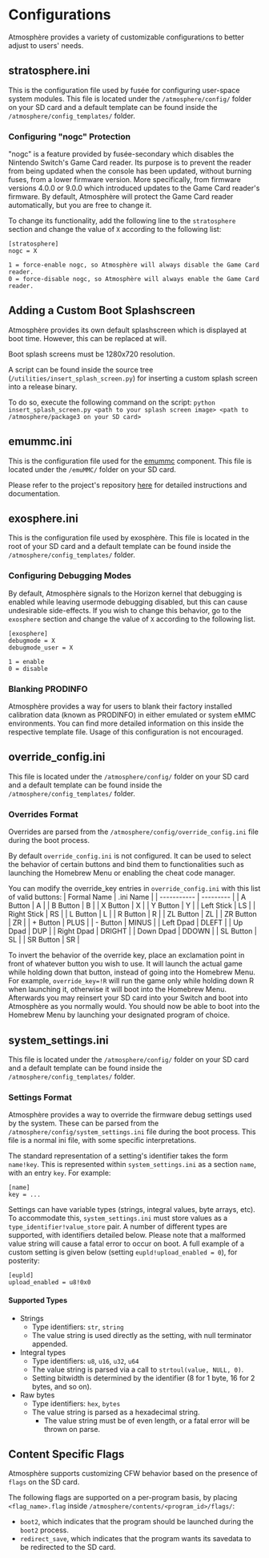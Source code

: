 # Configurations
Atmosphère provides a variety of customizable configurations to better adjust to users' needs.

## stratosphere.ini
This is the configuration file used by fusée for configuring user-space system modules.
This file is located under the `/atmosphere/config/` folder on your SD card and a default template can be found inside the `/atmosphere/config_templates/` folder.

### Configuring "nogc" Protection
"nogc" is a feature provided by fusée-secondary which disables the Nintendo Switch's Game Card reader. Its purpose is to prevent the reader from being updated when the console has been updated, without burning fuses, from a lower firmware version. More specifically, from firmware versions 4.0.0 or 9.0.0 which introduced updates to the Game Card reader's firmware. By default, Atmosphère will protect the Game Card reader automatically, but you are free to change it.

To change its functionality, add the following line to the `stratosphere` section and change the value of `X` according to the following list:
```
[stratosphere]
nogc = X
```
```
1 = force-enable nogc, so Atmosphère will always disable the Game Card reader.
0 = force-disable nogc, so Atmosphère will always enable the Game Card reader.
```

## Adding a Custom Boot Splashscreen
Atmosphère provides its own default splashscreen which is displayed at boot time. However, this can be replaced at will.

Boot splash screens must be 1280x720 resolution.

A script can be found inside the source tree (`/utilities/insert_splash_screen.py`) for inserting a custom splash screen into a release binary.

To do so, execute the following command on the script:
`python insert_splash_screen.py <path to your splash screen image> <path to /atmosphere/package3 on your SD card>`

## emummc.ini
This is the configuration file used for the [emummc](../components/emummc.md) component.
This file is located under the `/emuMMC/` folder on your SD card.

Please refer to the project's repository [here](https://github.com/m4xw/emuMMC) for detailed instructions and documentation.

## exosphere.ini
This is the configuration file used by exosphère.
This file is located in the root of your SD card and a default template can be found inside the `/atmosphere/config_templates/` folder.

### Configuring Debugging Modes
By default, Atmosphère signals to the Horizon kernel that debugging is enabled while leaving usermode debugging disabled, but this can cause undesirable side-effects. If you wish to change this behavior, go to the `exosphere` section and change the value of `X` according to the following list.
```
[exosphere]
debugmode = X
debugmode_user = X
```
```
1 = enable
0 = disable
```

### Blanking PRODINFO
Atmosphère provides a way for users to blank their factory installed calibration data (known as PRODINFO) in either emulated or system eMMC environments. You can find more detailed information on this inside the respective template file. Usage of this configuration is not encouraged.

## override_config.ini
This file is located under the `/atmosphere/config/` folder on your SD card and a default template can be found inside the `/atmosphere/config_templates/` folder.

### Overrides Format
Overrides are parsed from the `/atmosphere/config/override_config.ini` file during the boot process.

By default `override_config.ini` is not configured. It can be used to select the behavior of certain buttons and bind them to functionalities such as launching the Homebrew Menu or enabling the cheat code manager.

You can modify the override_key entries in `override_config.ini` with this list of valid buttons:
| Formal Name | .ini Name |
| ----------- | --------- |
| A Button    | A         |
| B Button    | B         |
| X Button    | X         |
| Y Button    | Y         |
| Left Stick  | LS        |
| Right Stick | RS        |
| L Button    | L         |
| R Button    | R         |
| ZL Button   | ZL        |
| ZR Button   | ZR        |
| + Button    | PLUS      |
| - Button    | MINUS     |
| Left Dpad   | DLEFT     |
| Up Dpad     | DUP       |
| Right Dpad  | DRIGHT    |
| Down Dpad   | DDOWN     |
| SL Button   | SL        |
| SR Button   | SR        |

To invert the behavior of the override key, place an exclamation point in front of whatever button you wish to use. It will launch the actual game while holding down that button, instead of going into the Homebrew Menu. For example, `override_key=!R` will run the game only while holding down R when launching it, otherwise it will boot into the Homebrew Menu. Afterwards you may reinsert your SD card into your Switch and boot into Atmosphère as you normally would. You should now be able to boot into the Homebrew Menu by launching your designated program of choice.

## system_settings.ini
This file is located under the `/atmosphere/config/` folder on your SD card and a default template can be found inside the `/atmosphere/config_templates/` folder.

### Settings Format
Atmosphère provides a way to override the firmware debug settings used by the system. These can be parsed from the `/atmosphere/config/system_settings.ini` file during the boot process. This file is a normal ini file, with some specific interpretations.

The standard representation of a setting's identifier takes the form `name!key`. This is represented within `system_settings.ini` as a section `name`, with an entry `key`. For example:
```
[name]
key = ...
```

Settings can have variable types (strings, integral values, byte arrays, etc). To accommodate this, `system_settings.ini` must store values as a `type_identifier!value_store` pair. A number of different types are supported, with identifiers detailed below.
Please note that a malformed value string will cause a fatal error to occur on boot. A full example of a custom setting is given below (setting `eupld!upload_enabled = 0`), for posterity:
```
[eupld]
upload_enabled = u8!0x0
```

#### Supported Types
* Strings
    * Type identifiers: `str`, `string`
    * The value string is used directly as the setting, with null terminator appended.
* Integral types
    * Type identifiers: `u8`, `u16`, `u32`, `u64`
    * The value string is parsed via a call to `strtoul(value, NULL, 0)`.
    * Setting bitwidth is determined by the identifier (8 for 1 byte, 16 for 2 bytes, and so on).
* Raw bytes
    * Type identifiers: `hex`, `bytes`
    * The value string is parsed as a hexadecimal string.
        * The value string must be of even length, or a fatal error will be thrown on parse.

## Content Specific Flags
Atmosphère supports customizing CFW behavior based on the presence of `flags` on the SD card.

The following flags are supported on a per-program basis, by placing `<flag_name>.flag` inside `/atmosphere/contents/<program_id>/flags/`:
+ `boot2`, which indicates that the program should be launched during the `boot2` process.
+ `redirect_save`, which indicates that the program wants its savedata to be redirected to the SD card.
